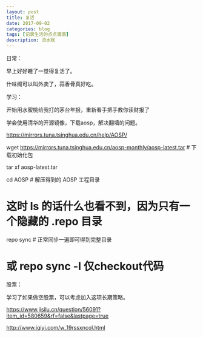 ```yaml
---
layout: post
title: 复活
date: 2017-09-02
categories: blog
tags: [记录生活的点点滴滴]
description: 流水账
---
```


日常：

早上好好睡了一觉得复活了。

什味阁可以叫外卖了，蒜香骨真好吃。

学习：

开始用水蜜桃给我打的茅台年报，重新看手把手教你读财报了

学会使用清华的开源镜像，下载aosp，解决翻墙的问题。

https://mirrors.tuna.tsinghua.edu.cn/help/AOSP/

wget https://mirrors.tuna.tsinghua.edu.cn/aosp-monthly/aosp-latest.tar # 下载初始化包

tar xf aosp-latest.tar

cd AOSP   # 解压得到的 AOSP 工程目录

# 这时 ls 的话什么也看不到，因为只有一个隐藏的 .repo 目录

repo sync # 正常同步一遍即可得到完整目录

# 或 repo sync -l 仅checkout代码

股票：


学习了如果做空股票，可以考虑加入这项长期策略。

https://www.jisilu.cn/question/56091?item_id=580659&rf=false&lastpage=true

http://www.iqiyi.com/w_19rssxncol.html






